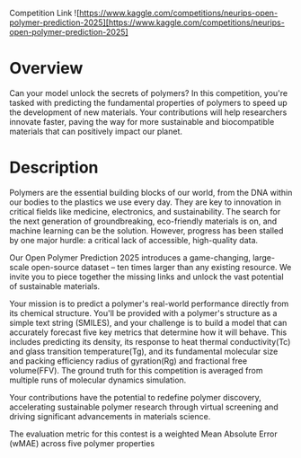 Competition Link ![https://www.kaggle.com/competitions/neurips-open-polymer-prediction-2025][https://www.kaggle.com/competitions/neurips-open-polymer-prediction-2025]

# Overview

Can your model unlock the secrets of polymers? In this competition, you're tasked with predicting the fundamental properties of polymers to speed up the development of new materials. Your contributions will help researchers innovate faster, paving the way for more sustainable and biocompatible materials that can positively impact our planet.

# Description

Polymers are the essential building blocks of our world, from the DNA within our bodies to the plastics we use every day. They are key to innovation in critical fields like medicine, electronics, and sustainability. The search for the next generation of groundbreaking, eco-friendly materials is on, and machine learning can be the solution. However, progress has been stalled by one major hurdle: a critical lack of accessible, high-quality data.

Our Open Polymer Prediction 2025 introduces a game-changing, large-scale open-source dataset – ten times larger than any existing resource. We invite you to piece together the missing links and unlock the vast potential of sustainable materials.

Your mission is to predict a polymer's real-world performance directly from its chemical structure. You'll be provided with a polymer's structure as a simple text string (SMILES), and your challenge is to build a model that can accurately forecast five key metrics that determine how it will behave. This includes predicting its density, its response to heat thermal conductivity(Tc) and glass transition temperature(Tg), and its fundamental molecular size and packing efficiency radius of gyration(Rg) and fractional free volume(FFV). The ground truth for this competition is averaged from multiple runs of molecular dynamics simulation.

Your contributions have the potential to redefine polymer discovery, accelerating sustainable polymer research through virtual screening and driving significant advancements in materials science.

The evaluation metric for this contest is a weighted Mean Absolute Error (wMAE) across five polymer properties
